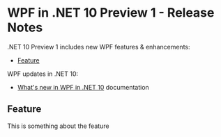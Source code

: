 # WPF in .NET 10 Preview 1 - Release Notes

.NET 10 Preview 1 includes new WPF features & enhancements:

- [Feature](#feature)

WPF updates in .NET 10:

- [What's new in WPF in .NET 10](https://learn.microsoft.com/dotnet/desktop/wpf/whats-new/net100) documentation

## Feature

This is something about the feature
